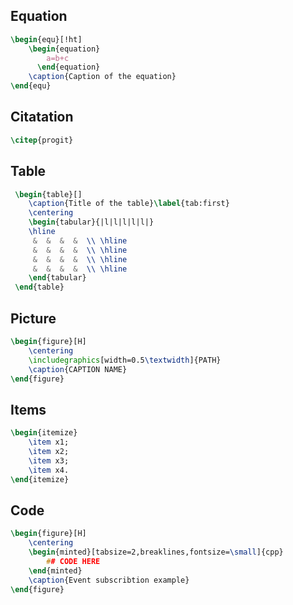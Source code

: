 ## Equation
```tex
\begin{equ}[!ht]
    \begin{equation}
        a=b+c
      \end{equation}
    \caption{Caption of the equation}
\end{equ}
```


##  Citatation 

```tex
\citep{progit}
```

## Table

```tex
 \begin{table}[]
    \caption{Title of the table}\label{tab:first}
    \centering
    \begin{tabular}{|l|l|l|l|l|}
    \hline
     &  &  &  &  \\ \hline
     &  &  &  &  \\ \hline
     &  &  &  &  \\ \hline
     &  &  &  &  \\ \hline
    \end{tabular}
 \end{table}
```

## Picture

```tex
\begin{figure}[H]
	\centering
	\includegraphics[width=0.5\textwidth]{PATH}
	\caption{CAPTION NAME}
\end{figure}
```

## Items 

```tex
\begin{itemize}
	\item x1;
	\item x2;
	\item x3;
	\item x4.
\end{itemize}
```

## Code

```tex
\begin{figure}[H]
	\centering
	\begin{minted}[tabsize=2,breaklines,fontsize=\small]{cpp}
        ## CODE HERE
	\end{minted}
	\caption{Event subscribtion example}
\end{figure}

```